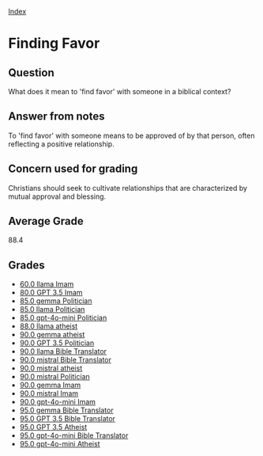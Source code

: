 
[Index](../index.md)
# Finding Favor
## Question
What does it mean to 'find favor' with someone in a biblical context?

## Answer from notes
To 'find favor' with someone means to be approved of by that person, often reflecting a positive relationship.

## Concern used for grading
Christians should seek to cultivate relationships that are characterized by mutual approval and blessing.

## Average Grade
88.4

## Grades
 * [60.0 llama Imam](../answers/llama_Imam/Finding_Favor.md)
 * [80.0 GPT 3.5 Imam](../answers/GPT_3.5_Imam/Finding_Favor.md)
 * [85.0 gemma Politician](../answers/gemma_Politician/Finding_Favor.md)
 * [85.0 llama Politician](../answers/llama_Politician/Finding_Favor.md)
 * [85.0 gpt-4o-mini Politician](../answers/gpt-4o-mini_Politician/Finding_Favor.md)
 * [88.0 llama atheist](../answers/llama_atheist/Finding_Favor.md)
 * [90.0 gemma atheist](../answers/gemma_atheist/Finding_Favor.md)
 * [90.0 GPT 3.5 Politician](../answers/GPT_3.5_Politician/Finding_Favor.md)
 * [90.0 llama Bible Translator](../answers/llama_Bible_Translator/Finding_Favor.md)
 * [90.0 mistral Bible Translator](../answers/mistral_Bible_Translator/Finding_Favor.md)
 * [90.0 mistral atheist](../answers/mistral_atheist/Finding_Favor.md)
 * [90.0 mistral Politician](../answers/mistral_Politician/Finding_Favor.md)
 * [90.0 gemma Imam](../answers/gemma_Imam/Finding_Favor.md)
 * [90.0 mistral Imam](../answers/mistral_Imam/Finding_Favor.md)
 * [90.0 gpt-4o-mini Imam](../answers/gpt-4o-mini_Imam/Finding_Favor.md)
 * [95.0 gemma Bible Translator](../answers/gemma_Bible_Translator/Finding_Favor.md)
 * [95.0 GPT 3.5 Bible Translator](../answers/GPT_3.5_Bible_Translator/Finding_Favor.md)
 * [95.0 GPT 3.5 Atheist](../answers/GPT_3.5_Atheist/Finding_Favor.md)
 * [95.0 gpt-4o-mini Bible Translator](../answers/gpt-4o-mini_Bible_Translator/Finding_Favor.md)
 * [95.0 gpt-4o-mini Atheist](../answers/gpt-4o-mini_Atheist/Finding_Favor.md)
